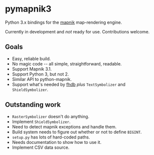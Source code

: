 
# pymapnik3

Python 3.x bindings for the [mapnik](https://github.com/mapnik/mapnik)
map-rendering engine.

Currently in development and *not* ready for use. Contributions welcome.

## Goals

 * Easy, reliable build.
 * No magic code -- all simple, straightforward, readable.
 * Support Mapnik 3.1.
 * Support Python 3, but not 2.
 * Similar API to python-mapnik.
 * Support what's needed by [fhdb](https://github.com/larsga/fhdb) 
   *plus* `TextSymbolizer` and `ShieldSymbolizer`.

## Outstanding work

 * `RasterSymbolizer` doesn't do anything.
 * Implement `ShieldSymbolizer`.
 * Need to detect mapnik exceptions and handle them.
 * Build system needs to figure out whether or not to define `BIGINT`.
 * `setup.py` has lots of hard-coded paths.
 * Needs documentation to show how to use it.
 * Implement CSV data source.